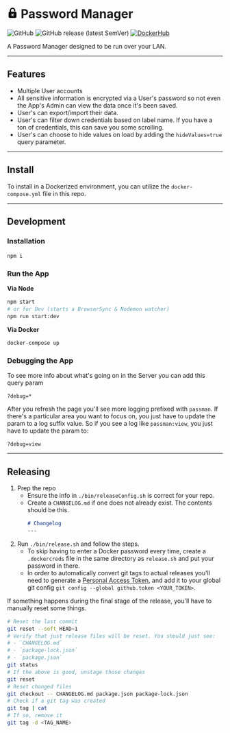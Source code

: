 <h1>
  <img src="./src/client/imgs/icons/android-chrome-192x192.png" height="25" alt="logo"> Password Manager
</h1>

![GitHub](https://img.shields.io/github/license/the0neWhoKnocks/password-manager?color=%237ea01a&style=for-the-badge)
![GitHub release (latest SemVer)](https://img.shields.io/github/v/release/the0neWhoKnocks/password-manager?sort=semver&style=for-the-badge)
[![DockerHub](https://img.shields.io/static/v1?label=Docker&message=Hub&color=blue&style=for-the-badge&logo=docker)](https://hub.docker.com/repository/docker/theonewhoknocks/password-manager)

A Password Manager designed to be run over your LAN.

---

## Features

- Multiple User accounts
- All sensitive information is encrypted via a User's password so not even the
App's Admin can view the data once it's been saved.
- User's can export/import their data.
- User's can filter down credentials based on label name. If you have a ton of
credentials, this can save you some scrolling.
- User's can choose to hide values on load by adding the `hideValues=true`
query parameter. 

---

## Install

To install in a Dockerized environment, you can utilize the `docker-compose.yml`
file in this repo.

---

## Development

### Installation

```sh
npm i
```

### Run the App

**Via Node**
```sh
npm start
# or for Dev (starts a BrowserSync & Nodemon watcher)
npm run start:dev
```

**Via Docker**
```sh
docker-compose up
```

### Debugging the App

To see more info about what's going on in the Server you can add this query param
```
?debug=*
```
After you refresh the page you'll see more logging prefixed with `passman`. If
there's a particular area you want to focus on, you just have to update the
param to a log suffix value. So if you see a log like `passman:view`, you just
have to update the param to:
```
?debug=view
```

---

## Releasing

1. Prep the repo
   - Ensure the info in `./bin/releaseConfig.sh` is correct for your repo.
   - Create a `CHANGELOG.md` if one does not already exist. The contents should
   be this.
      ```md
      # Changelog
      ---

      ```
1. Run `./bin/release.sh` and follow the steps.
   - To skip having to enter a Docker password every time, create a
   `.dockercreds` file in the same directory as `release.sh` and put your
   password in there.
   - In order to automatically convert git tags to actual releases you'll need
   to generate a [Personal Access Token](https://github.com/settings/tokens),
   and add it to your global git config `git config --global github.token <YOUR_TOKEN>`.

If something happens during the final stage of the release, you'll have to
manually reset some things.
```sh
# Reset the last commit
git reset --soft HEAD~1
# Verify that just release files will be reset. You should just see:
# - `CHANGELOG.md`
# - `package-lock.json`
# - `package.json`
git status
# If the above is good, unstage those changes
git reset
# Reset changed files
git checkout -- CHANGELOG.md package.json package-lock.json
# Check if a git tag was created
git tag | cat
# If so, remove it
git tag -d <TAG_NAME>
```
